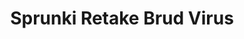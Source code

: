 ---
slug: sprunki-retake-brud-virus-2244
title: Sprunki Retake Brud Virus
description: "Sprunki Retake Brud Virus is an exciting online game. Play for free directly in your browser!"
icon: /images/popular_mods/Sprunki Retake Brud Virus.png
url: https://wowtbc.net/sprunkin/sprunki-retake-brud-virus/index.html
previewImage: /images/popular_mods/Sprunki Retake Brud Virus.png
type: popular mods

# SEO配置
seo:
  title: "Sprunki Retake Brud Virus - Play Free Online Game | Fun Browser Games"
  description: "Sprunki Retake Brud Virus - Play this fun online game for free in your browser. No download required!"
  ogImage: "/images/popular_mods/Sprunki Retake Brud Virus.png"
  keywords: "sprunki-retake-brud-virus-2244, online game, browser game, free game, popular mods game, play online"

videoUrls:
  - https://www.youtube.com/embed/example1
  - https://www.youtube.com/embed/example2

whyPlay:
  title: "Why Play Sprunki Retake Brud Virus?"
  items:
    - "Immersive Gameplay: Sprunki Retake Brud Virus offers an engaging and immersive gaming experience that will keep you entertained for hours"
    - "Challenging Levels: Test your skills with increasingly difficult challenges and obstacles"
    - "Beautiful Graphics: Enjoy stunning visuals and smooth animations that bring the game world to life"
    - "Regular Updates: New content and features are added regularly to keep the game fresh and exciting"
    - "Free to Play: Experience all the fun without spending a penny"
    - "Community Features: Connect with other players, share strategies, and compete for high scores"
    - "Cross-Platform: Play on any device with a web browser, no downloads required"

features:
  title: "Key Features of Sprunki Retake Brud Virus"
  image: "/images/popular_mods/Sprunki Retake Brud Virus.png"
  items:
    - "Intuitive Controls: Easy to learn controls make Sprunki Retake Brud Virus accessible for players of all skill levels"
    - "Multiple Game Modes: Enjoy various gameplay options that provide different challenges and experiences"
    - "Character Customization: Personalize your gaming experience with unique characters and items"
    - "Achievement System: Complete special tasks to earn rewards and recognition"
    - "Leaderboards: Compete with players worldwide and see who can achieve the highest scores"

characteristics:
  title: "Game Characteristics"
  image: "/images/popular_mods/Sprunki Retake Brud Virus.png"
  items:
    - "Genre: Popular mods game with elements of strategy and skill"
    - "Difficulty: Suitable for both casual gamers and those seeking a challenge"
    - "Play Time: Quick sessions or extended gameplay, depending on your preference"
    - "Art Style: Vibrant and engaging visuals that enhance the gaming experience"
    - "Sound Design: Immersive audio that complements the gameplay perfectly"

info: "Sprunki Retake Brud Virus is an exciting online game that offers players a unique and engaging gaming experience. With its intuitive controls, stunning visuals, and challenging gameplay, Sprunki Retake Brud Virus provides hours of entertainment for players of all ages and skill levels. Whether you're looking for a quick gaming session during a break or an extended play session, Sprunki Retake Brud Virus delivers an immersive experience that will keep you coming back for more. The game features multiple levels of increasing difficulty, ensuring that players are constantly challenged as they progress. With regular updates adding new content and features, Sprunki Retake Brud Virus remains fresh and exciting, providing endless entertainment options for its growing community of players."

howToPlayIntro: "Welcome to Sprunki Retake Brud Virus! This guide will walk you through the basics and help you master the game. Whether you're a beginner or looking to improve your skills, these tips and instructions will enhance your gaming experience."

howToPlaySteps:
  - title: "Getting Started"
    description: "Begin your Sprunki Retake Brud Virus adventure by familiarizing yourself with the controls. Use your keyboard or mouse to navigate through the game interface. The tutorial will guide you through the basic mechanics and help you understand the objectives."
  - title: "Understanding the Objectives"
    description: "In Sprunki Retake Brud Virus, your main goal is to progress through levels by completing specific objectives. Each level presents unique challenges that require different strategies and approaches."
  - title: "Mastering the Controls"
    description: "Practice using the controls to improve your precision and reaction time. Sprunki Retake Brud Virus requires quick reflexes and strategic thinking to overcome obstacles and defeat opponents."
  - title: "Utilizing Power-ups"
    description: "Collect power-ups throughout the game to enhance your abilities and overcome difficult challenges. Each power-up offers unique advantages that can be crucial for success."
  - title: "Developing Strategies"
    description: "As you progress in Sprunki Retake Brud Virus, develop effective strategies for different scenarios. Analyze patterns, anticipate challenges, and adapt your approach to maximize your performance."

faq:
  title: "Frequently Asked Questions about Sprunki Retake Brud Virus"
  items:
    - question: "Is Sprunki Retake Brud Virus free to play?"
      answer: "Yes, Sprunki Retake Brud Virus is completely free to play directly in your web browser. No downloads or purchases are required to enjoy the full game experience."
    - question: "Can I play Sprunki Retake Brud Virus on mobile devices?"
      answer: "Yes, Sprunki Retake Brud Virus is optimized for both desktop and mobile play. You can enjoy the game on any device with a web browser and internet connection."
    - question: "Are there any in-game purchases?"
      answer: "While Sprunki Retake Brud Virus is free to play, there may be optional in-game purchases available for cosmetic items or additional features that don't affect core gameplay."
    - question: "How often is Sprunki Retake Brud Virus updated?"
      answer: "The developers regularly update Sprunki Retake Brud Virus with new content, features, and improvements based on player feedback and game performance."
    - question: "Can I play Sprunki Retake Brud Virus offline?"
      answer: "Currently, Sprunki Retake Brud Virus requires an internet connection to play as it's a browser-based online game."
    - question: "Is Sprunki Retake Brud Virus suitable for children?"
      answer: "Yes, Sprunki Retake Brud Virus is designed to be family-friendly and suitable for players of all ages."
    - question: "How do I report bugs or issues?"
      answer: "If you encounter any problems while playing Sprunki Retake Brud Virus, you can report them through the game's support page or contact the developers directly through their website."
    - question: "Still Have Questions?"
      answer: "If you have additional questions about Sprunki Retake Brud Virus that aren't covered in this FAQ, please visit our support center or contact our customer service team for assistance."
---